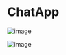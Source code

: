# ChatApp

![image](https://github.com/AleksandrKonst/ChatApp/assets/40522320/83fa4463-2258-4945-80b9-9ab98a7eafd1)

![image](https://github.com/AleksandrKonst/ChatApp/assets/40522320/0574ac06-93e4-4c1b-b433-10d74ee6f910)
